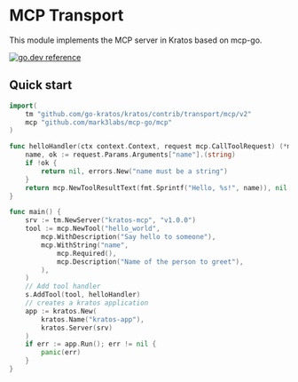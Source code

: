 # MCP Transport

This module implements the MCP server in Kratos based on mcp-go.

[![go.dev reference](https://img.shields.io/badge/go.dev-reference-007d9c?logo=go&logoColor=white&style=flat-square)](https://pkg.go.dev/github.com/go-kratos/kratos/contrib/transport/mcp/v2)

## Quick start
```go
import(
    tm "github.com/go-kratos/kratos/contrib/transport/mcp/v2"
    mcp "github.com/mark3labs/mcp-go/mcp"
)

func helloHandler(ctx context.Context, request mcp.CallToolRequest) (*mcp.CallToolResult, error) {
    name, ok := request.Params.Arguments["name"].(string)
    if !ok {
        return nil, errors.New("name must be a string")
    }
    return mcp.NewToolResultText(fmt.Sprintf("Hello, %s!", name)), nil
}

func main() {
    srv := tm.NewServer("kratos-mcp", "v1.0.0")
    tool := mcp.NewTool("hello_world",
        mcp.WithDescription("Say hello to someone"),
        mcp.WithString("name",
            mcp.Required(),
            mcp.Description("Name of the person to greet"),
        ),
    )
    // Add tool handler
    s.AddTool(tool, helloHandler)
    // creates a kratos application
    app := kratos.New(
		kratos.Name("kratos-app"),
		kratos.Server(srv)
    )
    if err := app.Run(); err != nil {
		panic(err)
	}
}
```
